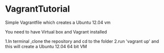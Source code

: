 # VagrantTutorial
Simple Vagrantfile which creates a Ubuntu 12.04 vm

You need to have Virtual box and Vagrant installed 

1.In terminal ,clone the repository and cd to the folder
2.run 'vagrant up' and this will create a Ubuntu 12.04 64 bit VM

